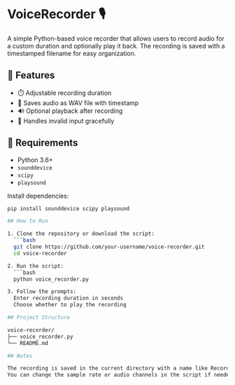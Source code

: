 # VoiceRecorder 🎙️

A simple Python-based voice recorder that allows users to record audio for a custom duration and optionally play it back. The recording is saved with a timestamped filename for easy organization.

## 🚀 Features

- ⏱️ Adjustable recording duration
- 📁 Saves audio as WAV file with timestamp
- 🔊 Optional playback after recording
- 🧠 Handles invalid input gracefully

## 🧰 Requirements

- Python 3.6+
- `sounddevice`
- `scipy`
- `playsound`

Install dependencies:
```bash
pip install sounddevice scipy playsound

## How to Run

1. Clone the repository or download the script:
  ```bash
  git clone https://github.com/your-username/voice-recorder.git
  cd voice-recorder

2. Run the script:
  ```bash
  python voice_recorder.py

3. Follow the prompts:
  Enter recording duration in seconds
  Choose whether to play the recording

## Project Structure

voice-recorder/
├── voice_recorder.py
└── README.md

## Notes

The recording is saved in the current directory with a name like Recording_20251028_145830.wav.
You can change the sample rate or audio channels in the script if needed.
